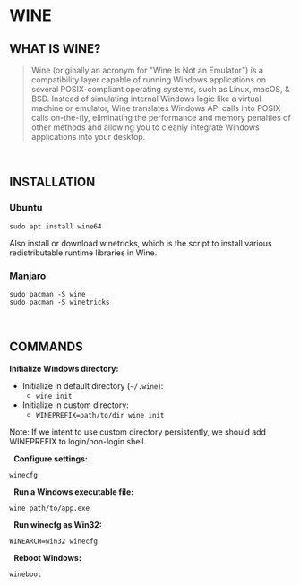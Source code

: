 # WINE

## WHAT IS WINE?

> Wine (originally an acronym for "Wine Is Not an Emulator") is a compatibility layer capable of running Windows applications on several POSIX-compliant operating systems, such as Linux, macOS, & BSD. Instead of simulating internal Windows logic like a virtual machine or emulator, Wine translates Windows API calls into POSIX calls on-the-fly, eliminating the performance and memory penalties of other methods and allowing you to cleanly integrate Windows applications into your desktop.

&nbsp;

## INSTALLATION

### Ubuntu

`sudo apt install wine64`

Also install or download winetricks, which is the script to install various redistributable runtime libraries in Wine.

### Manjaro

```shell
sudo pacman -S wine
sudo pacman -S winetricks
```

&nbsp;

## COMMANDS

**Initialize Windows directory:**

- Initialize in default directory (`~/.wine`):
  - `wine init`
- Initialize in custom directory:
  - `WINEPREFIX=path/to/dir wine init`

Note: If we intent to use custom directory persistently, we should add WINEPREFIX to login/non-login shell.

&nbsp;
**Configure settings:**

`winecfg`

&nbsp;
**Run a Windows executable file:**

`wine path/to/app.exe`

&nbsp;
**Run winecfg as Win32:**

`WINEARCH=win32 winecfg`

&nbsp;
**Reboot Windows:**

`wineboot`
